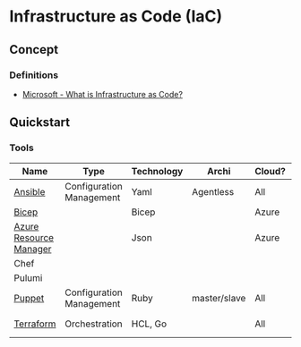 # Infrastructure as Code (IaC)

## Concept

### Definitions

* [Microsoft - What is Infrastructure as Code?](https://docs.microsoft.com/en-us/devops/deliver/what-is-infrastructure-as-code)

## Quickstart

### Tools

Name | Type | Technology | Archi | Cloud? | Components
---- | ---- | ---------- | ----- | ------ | ----------
[Ansible](../redhat/ansible.md) | Configuration Management | Yaml | Agentless | All | Modules, Playbooks
[Bicep](https://github.com/Azure/bicep) | | Bicep | | Azure |
[Azure Resource Manager](https://azure.microsoft.com/en-us/features/resource-manager/) | | Json | | Azure |
Chef | | | | |
Pulumi | | | | |
[Puppet](../puppet.md) | Configuration Management | Ruby| master/slave | All |
[Terraform](../hashicorp/terraform.md) | Orchestration | HCL, Go | | All | Providers, Modules
